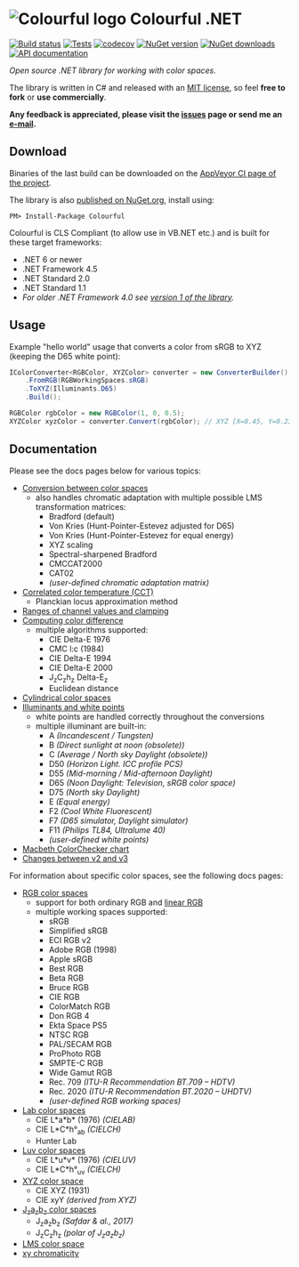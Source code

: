 # ![Colourful logo](https://raw.githubusercontent.com/tompazourek/Colourful/master/assets/logo_32.png) Colourful .NET

[![Build status](https://img.shields.io/appveyor/ci/tompazourek/colourful/master.svg)](https://ci.appveyor.com/project/tompazourek/colourful)
[![Tests](https://img.shields.io/appveyor/tests/tompazourek/colourful/master.svg)](https://ci.appveyor.com/project/tompazourek/colourful/build/tests)
[![codecov](https://codecov.io/gh/tompazourek/Colourful/branch/master/graph/badge.svg?token=gSGKtsdmw3)](https://codecov.io/gh/tompazourek/Colourful)
[![NuGet version](https://img.shields.io/nuget/v/Colourful.svg)](https://www.nuget.org/packages/Colourful/)
[![NuGet downloads](https://img.shields.io/nuget/dt/Colourful.svg)](https://www.nuget.org/packages/Colourful/)
[![API documentation](https://img.shields.io/badge/API%20Documentation-RobiniaDocs-43bc00?logo=readme&logoColor=white)](https://www.robiniadocs.com/d/colourful/api/Colourful.RGBColor.html)

*Open source .NET library for working with color spaces.*

The library is written in C# and released with an [MIT license](https://raw.githubusercontent.com/tompazourek/Colourful/LICENSE), so feel **free to fork** or **use commercially**.

**Any feedback is appreciated, please visit the [issues](https://github.com/tompazourek/Colourful/issues?state=open) page or send me an [e-mail](mailto:tom.pazourek@gmail.com).**


## Download

Binaries of the last build can be downloaded on the [AppVeyor CI page of the project](https://ci.appveyor.com/project/tompazourek/colourful/build/artifacts).

The library is also [published on NuGet.org](https://www.nuget.org/packages/Colourful/), install using:

```
PM> Install-Package Colourful
```

Colourful is CLS Compliant (to allow use in VB.NET etc.) and is built for these target frameworks:

- .NET 6 or newer
- .NET Framework 4.5
- .NET Standard 2.0
- .NET Standard 1.1
- *For older .NET Framework 4.0 see [version 1 of the library](https://github.com/tompazourek/Colourful/releases/tag/1.2.2).*


## Usage

Example "hello world" usage that converts a color from sRGB to XYZ (keeping the D65 white point):

```csharp
IColorConverter<RGBColor, XYZColor> converter = new ConverterBuilder()
    .FromRGB(RGBWorkingSpaces.sRGB)
    .ToXYZ(Illuminants.D65)
    .Build();

RGBColor rgbColor = new RGBColor(1, 0, 0.5);
XYZColor xyzColor = converter.Convert(rgbColor); // XYZ [X=0.45, Y=0.23, Z=0.22]
```


## Documentation

Please see the docs pages below for various topics:

- [Conversion between color spaces](docs/topic-conversion.md)
  - also handles chromatic adaptation with multiple possible LMS transformation matrices:
    - Bradford (default)
    - Von Kries (Hunt-Pointer-Estevez adjusted for D65)
    - Von Kries (Hunt-Pointer-Estevez for equal energy)
    - XYZ scaling
    - Spectral-sharpened Bradford 
    - CMCCAT2000
    - CAT02
    - *(user-defined chromatic adaptation matrix)*
- [Correlated color temperature (CCT)](docs/topic-cct.md)
  - Planckian locus approximation method
- [Ranges of channel values and clamping](docs/topic-clamp.md)
- [Computing color difference](docs/topic-color-difference.md)
  - multiple algorithms supported:
    - CIE Delta-E 1976
    - CMC l:c (1984)
    - CIE Delta-E 1994
    - CIE Delta-E 2000
    - J<sub>z</sub>C<sub>z</sub>h<sub>z</sub> Delta-E<sub>z</sub>
    - Euclidean distance
- [Cylindrical color spaces](docs/topic-cylindrical-spaces.md)
- [Illuminants and white points](docs/topic-illuminants.md)
  - white points are handled correctly throughout the conversions
  - multiple illuminant are built-in:
    - A *(Incandescent / Tungsten)*
    - B *(Direct sunlight at noon (obsolete))*
    - C *(Average / North sky Daylight (obsolete))*
    - D50 *(Horizon Light. ICC profile PCS)*
    - D55 *(Mid-morning / Mid-afternoon Daylight)*
    - D65 *(Noon Daylight: Television, sRGB color space)*
    - D75 *(North sky Daylight)*
    - E *(Equal energy)*
    - F2 *(Cool White Fluorescent)*
    - F7 *(D65 simulator, Daylight simulator)*
    - F11 *(Philips TL84, Ultralume 40)*
    - *(user-defined white points)*
- [Macbeth ColorChecker chart](docs/topic-macbeth-color-checker.md)
- [Changes between v2 and v3](docs/topic-changes-v2-v3.md)

For information about specific color spaces, see the following docs pages:

- [RGB color spaces](docs/spaces-rgb.md)
  - support for both ordinary RGB and [linear RGB](http://stackoverflow.com/questions/12524623/what-are-the-practical-differences-when-working-with-colors-in-a-linear-vs-a-no)
  - multiple working spaces supported:
    - sRGB
    - Simplified sRGB
    - ECI RGB v2
    - Adobe RGB (1998)
    - Apple sRGB
    - Best RGB
    - Beta RGB
    - Bruce RGB
    - CIE RGB
    - ColorMatch RGB
    - Don RGB 4
    - Ekta Space PS5
    - NTSC RGB
    - PAL/SECAM RGB
    - ProPhoto RGB
    - SMPTE-C RGB
    - Wide Gamut RGB
    - Rec. 709 *(ITU-R Recommendation BT.709 &ndash; HDTV)*
    - Rec. 2020 *(ITU-R Recommendation BT.2020 &ndash; UHDTV)*
    - *(user-defined RGB working spaces)*
- [Lab color spaces](docs/spaces-lab.md)
  - CIE L\*a\*b\* (1976) *(CIELAB)*
  - CIE L\*C\*h°<sub>ab</sub> *(CIELCH)*
  - Hunter Lab
- [Luv color spaces](docs/spaces-luv.md)
  - CIE L\*u\*v\* (1976) *(CIELUV)*
  - CIE L\*C\*h°<sub>uv</sub> *(CIELCH)*
- [XYZ color space](docs/spaces-xyz.md)
  - CIE XYZ (1931)
  - CIE xyY *(derived from XYZ)*
- [J<sub>z</sub>a<sub>z</sub>b<sub>z</sub> color spaces](docs/spaces-jzazbz.md)
  - J<sub>z</sub>a<sub>z</sub>b<sub>z</sub> *(Safdar & al., 2017)*
  - J<sub>z</sub>C<sub>z</sub>h<sub>z</sub> *(polar of J<sub>z</sub>a<sub>z</sub>b<sub>z</sub>)*
- [LMS color space](docs/spaces-lms.md)
- [xy chromaticity](docs/spaces-xy.md)
